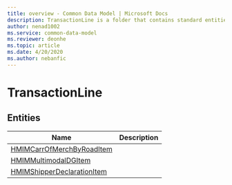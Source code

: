 ```yaml
---
title: overview - Common Data Model | Microsoft Docs
description: TransactionLine is a folder that contains standard entities related to the Common Data Model.
author: nenad1002
ms.service: common-data-model
ms.reviewer: deonhe
ms.topic: article
ms.date: 4/20/2020
ms.author: nebanfic
---
```


# TransactionLine


## Entities

|Name|Description|
|---|---|
|[HMIMCarrOfMerchByRoadItem](HMIMCarrOfMerchByRoadItem.md)||
|[HMIMMultimodalDGItem](HMIMMultimodalDGItem.md)||
|[HMIMShipperDeclarationItem](HMIMShipperDeclarationItem.md)||
